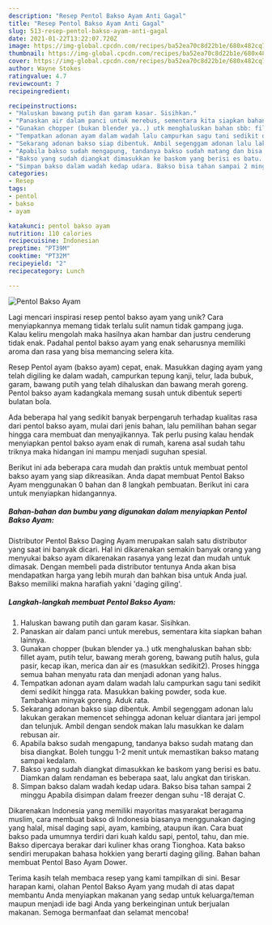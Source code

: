 ```yaml
---
description: "Resep Pentol Bakso Ayam Anti Gagal"
title: "Resep Pentol Bakso Ayam Anti Gagal"
slug: 513-resep-pentol-bakso-ayam-anti-gagal
date: 2021-01-22T13:22:07.720Z
image: https://img-global.cpcdn.com/recipes/ba52ea70c8d22b1e/680x482cq70/pentol-bakso-ayam-foto-resep-utama.jpg
thumbnail: https://img-global.cpcdn.com/recipes/ba52ea70c8d22b1e/680x482cq70/pentol-bakso-ayam-foto-resep-utama.jpg
cover: https://img-global.cpcdn.com/recipes/ba52ea70c8d22b1e/680x482cq70/pentol-bakso-ayam-foto-resep-utama.jpg
author: Wayne Stokes
ratingvalue: 4.7
reviewcount: 7
recipeingredient:

recipeinstructions:
- "Haluskan bawang putih dan garam kasar. Sisihkan."
- "Panaskan air dalam panci untuk merebus, sementara kita siapkan bahan lainnya."
- "Gunakan chopper (bukan blender ya..) utk menghaluskan bahan sbb: fillet ayam, putih telur, bawang merah goreng, bawang putih halus, gula pasir, kecap ikan, merica dan air es (masukkan sedikit2). Proses hingga semua bahan menyatu rata dan menjadi adonan yang halus."
- "Tempatkan adonan ayam dalam wadah lalu campurkan sagu tani sedikit demi sedikit hingga rata. Masukkan baking powder, soda kue. Tambahkan minyak goreng. Aduk rata."
- "Sekarang adonan bakso siap dibentuk. Ambil segenggam adonan lalu lakukan gerakan memencet sehingga adonan keluar diantara jari jempol dan telunjuk. Ambil dengan sendok makan lalu masukkan ke dalam rebusan air."
- "Apabila bakso sudah mengapung, tandanya bakso sudah matang dan bisa diangkat. Boleh tunggu 1-2 menit untuk memastikan bakso matang sampai kedalam."
- "Bakso yang sudah diangkat dimasukkan ke baskom yang berisi es batu. Diamkan dalam rendaman es beberapa saat, lalu angkat dan tiriskan."
- "Simpan bakso dalam wadah kedap udara. Bakso bisa tahan sampai 2 minggu Apabila disimpan dalam freezer dengan suhu -18 derajat C."
categories:
- Resep
tags:
- pentol
- bakso
- ayam

katakunci: pentol bakso ayam 
nutrition: 110 calories
recipecuisine: Indonesian
preptime: "PT39M"
cooktime: "PT32M"
recipeyield: "2"
recipecategory: Lunch

---
```



![Pentol Bakso Ayam](https://img-global.cpcdn.com/recipes/ba52ea70c8d22b1e/680x482cq70/pentol-bakso-ayam-foto-resep-utama.jpg)

Lagi mencari inspirasi resep pentol bakso ayam yang unik? Cara menyiapkannya memang tidak terlalu sulit namun tidak gampang juga. Kalau keliru mengolah maka hasilnya akan hambar dan justru cenderung tidak enak. Padahal pentol bakso ayam yang enak seharusnya memiliki aroma dan rasa yang bisa memancing selera kita.

Resep Pentol ayam (bakso ayam) cepat, enak. Masukkan daging ayam yang telah digiling ke dalam wadah, campurkan tepung kanji, telur, lada bubuk, garam, bawang putih yang telah dihaluskan dan bawang merah goreng. Pentol bakso ayam kadangkala memang susah untuk dibentuk seperti bulatan bola.

Ada beberapa hal yang sedikit banyak berpengaruh terhadap kualitas rasa dari pentol bakso ayam, mulai dari jenis bahan, lalu pemilihan bahan segar hingga cara membuat dan menyajikannya. Tak perlu pusing kalau hendak menyiapkan pentol bakso ayam enak di rumah, karena asal sudah tahu triknya maka hidangan ini mampu menjadi suguhan spesial.


Berikut ini ada beberapa cara mudah dan praktis untuk membuat pentol bakso ayam yang siap dikreasikan. Anda dapat membuat Pentol Bakso Ayam menggunakan 0 bahan dan 8 langkah pembuatan. Berikut ini cara untuk menyiapkan hidangannya.

<!--inarticleads1-->

##### Bahan-bahan dan bumbu yang digunakan dalam menyiapkan Pentol Bakso Ayam:



Distributor Pentol Bakso Daging Ayam merupakan salah satu distributor yang saat ini banyak dicari. Hal ini dikarenakan semakin banyak orang yang menyukai bakso ayam dikarenakan rasanya yang lezat dan mudah untuk dimasak. Dengan membeli pada distributor tentunya Anda akan bisa mendapatkan harga yang lebih murah dan bahkan bisa untuk Anda jual. Bakso memiliki makna harafiah yakni &#39;daging giling&#39;. 

<!--inarticleads2-->

##### Langkah-langkah membuat Pentol Bakso Ayam:

1. Haluskan bawang putih dan garam kasar. Sisihkan.
1. Panaskan air dalam panci untuk merebus, sementara kita siapkan bahan lainnya.
1. Gunakan chopper (bukan blender ya..) utk menghaluskan bahan sbb: fillet ayam, putih telur, bawang merah goreng, bawang putih halus, gula pasir, kecap ikan, merica dan air es (masukkan sedikit2). Proses hingga semua bahan menyatu rata dan menjadi adonan yang halus.
1. Tempatkan adonan ayam dalam wadah lalu campurkan sagu tani sedikit demi sedikit hingga rata. Masukkan baking powder, soda kue. Tambahkan minyak goreng. Aduk rata.
1. Sekarang adonan bakso siap dibentuk. Ambil segenggam adonan lalu lakukan gerakan memencet sehingga adonan keluar diantara jari jempol dan telunjuk. Ambil dengan sendok makan lalu masukkan ke dalam rebusan air.
1. Apabila bakso sudah mengapung, tandanya bakso sudah matang dan bisa diangkat. Boleh tunggu 1-2 menit untuk memastikan bakso matang sampai kedalam.
1. Bakso yang sudah diangkat dimasukkan ke baskom yang berisi es batu. Diamkan dalam rendaman es beberapa saat, lalu angkat dan tiriskan.
1. Simpan bakso dalam wadah kedap udara. Bakso bisa tahan sampai 2 minggu Apabila disimpan dalam freezer dengan suhu -18 derajat C.


Dikarenakan Indonesia yang memiliki mayoritas masyarakat beragama muslim, cara membuat bakso di Indonesia biasanya menggunakan daging yang halal, misal daging sapi, ayam, kambing, ataupun ikan. Cara buat bakso pada umumnya terdiri dari kuah kaldu sapi, pentol, tahu, dan mie. Bakso dipercaya berakar dari kuliner khas orang Tionghoa. Kata bakso sendiri merupakan bahasa hokkien yang berarti daging giling. Bahan bahan membuat Pentol Baso Ayam Dower. 

Terima kasih telah membaca resep yang kami tampilkan di sini. Besar harapan kami, olahan Pentol Bakso Ayam yang mudah di atas dapat membantu Anda menyiapkan makanan yang sedap untuk keluarga/teman maupun menjadi ide bagi Anda yang berkeinginan untuk berjualan makanan. Semoga bermanfaat dan selamat mencoba!
